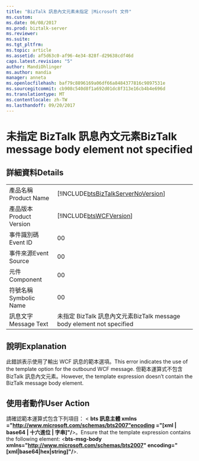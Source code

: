```yaml
---
title: "BizTalk 訊息內文元素未指定 |Microsoft 文件"
ms.custom: 
ms.date: 06/08/2017
ms.prod: biztalk-server
ms.reviewer: 
ms.suite: 
ms.tgt_pltfrm: 
ms.topic: article
ms.assetid: af5d63c0-af96-4e34-828f-d29638cdf46d
caps.latest.revision: "5"
author: MandiOhlinger
ms.author: mandia
manager: anneta
ms.openlocfilehash: baf79c8896169a06df66a8484377816c9897531e
ms.sourcegitcommit: cb908c540d8f1a692d01dc8f313e16cb4b4e696d
ms.translationtype: MT
ms.contentlocale: zh-TW
ms.lasthandoff: 09/20/2017
---
```

# <a name="biztalk-message-body-element-not-specified"></a><span data-ttu-id="912d4-102">未指定 BizTalk 訊息內文元素</span><span class="sxs-lookup"><span data-stu-id="912d4-102">BizTalk message body element not specified</span></span>
## <a name="details"></a><span data-ttu-id="912d4-103">詳細資料</span><span class="sxs-lookup"><span data-stu-id="912d4-103">Details</span></span>  
  
|||  
|-|-|  
|<span data-ttu-id="912d4-104">產品名稱</span><span class="sxs-lookup"><span data-stu-id="912d4-104">Product Name</span></span>|[!INCLUDE[btsBizTalkServerNoVersion](../includes/btsbiztalkservernoversion-md.md)]|  
|<span data-ttu-id="912d4-105">產品版本</span><span class="sxs-lookup"><span data-stu-id="912d4-105">Product Version</span></span>|[!INCLUDE[btsWCFVersion](../includes/btswcfversion-md.md)]|  
|<span data-ttu-id="912d4-106">事件識別碼</span><span class="sxs-lookup"><span data-stu-id="912d4-106">Event ID</span></span>|<span data-ttu-id="912d4-107">0</span><span class="sxs-lookup"><span data-stu-id="912d4-107">0</span></span>|  
|<span data-ttu-id="912d4-108">事件來源</span><span class="sxs-lookup"><span data-stu-id="912d4-108">Event Source</span></span>|<span data-ttu-id="912d4-109">0</span><span class="sxs-lookup"><span data-stu-id="912d4-109">0</span></span>|  
|<span data-ttu-id="912d4-110">元件</span><span class="sxs-lookup"><span data-stu-id="912d4-110">Component</span></span>|<span data-ttu-id="912d4-111">0</span><span class="sxs-lookup"><span data-stu-id="912d4-111">0</span></span>|  
|<span data-ttu-id="912d4-112">符號名稱</span><span class="sxs-lookup"><span data-stu-id="912d4-112">Symbolic Name</span></span>|<span data-ttu-id="912d4-113">0</span><span class="sxs-lookup"><span data-stu-id="912d4-113">0</span></span>|  
|<span data-ttu-id="912d4-114">訊息文字</span><span class="sxs-lookup"><span data-stu-id="912d4-114">Message Text</span></span>|<span data-ttu-id="912d4-115">未指定 BizTalk 訊息內文元素</span><span class="sxs-lookup"><span data-stu-id="912d4-115">BizTalk message body element not specified</span></span>|  
  
## <a name="explanation"></a><span data-ttu-id="912d4-116">說明</span><span class="sxs-lookup"><span data-stu-id="912d4-116">Explanation</span></span>  
 <span data-ttu-id="912d4-117">此錯誤表示使用了輸出 WCF 訊息的範本選項。</span><span class="sxs-lookup"><span data-stu-id="912d4-117">This error indicates the use of the template option for the outbound WCF message.</span></span> <span data-ttu-id="912d4-118">但範本運算式不包含 BizTalk 訊息內文元素。</span><span class="sxs-lookup"><span data-stu-id="912d4-118">However, the template expression doesn’t contain the BizTalk message body element.</span></span>  
  
## <a name="user-action"></a><span data-ttu-id="912d4-119">使用者動作</span><span class="sxs-lookup"><span data-stu-id="912d4-119">User Action</span></span>  
 <span data-ttu-id="912d4-120">請確認範本運算式包含下列項目： \< **bts 訊息主體 xmlns ="http://www.microsoft.com/schemas/bts2007"encoding ="[xml &#124; base64 &#124; 十六進位 &#124; 字串]"/**>。</span><span class="sxs-lookup"><span data-stu-id="912d4-120">Ensure that the template expression contains the following element: \<**bts-msg-body xmlns="http://www.microsoft.com/schemas/bts2007" encoding="[xml&#124;base64&#124;hex&#124;string]"/**>.</span></span>